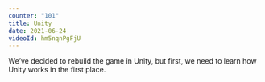 ```yaml
---
counter: "101"
title: Unity
date: 2021-06-24
videoId: hm5nqnPgFjU
---
```


We’ve decided to rebuild the game in Unity, but first, we need to learn how Unity works in the first place.